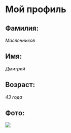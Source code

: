 # Мой профиль

## Фамилия: 
_Масленников_

## Имя: 
_Дмитрий_

## Возраст: 
_43 года_

## Фото:
![](https://media.istockphoto.com/id/1431874851/ru/%D1%84%D0%BE%D1%82%D0%BE/%D0%B8%D0%BD%D0%B6%D0%B5%D0%BD%D0%B5%D1%80%D0%BD%D0%B0%D1%8F-%D1%80%D0%B0%D0%B1%D0%BE%D1%82%D0%B0-%D1%81-%D1%87%D0%B5%D1%80%D1%82%D0%B5%D0%B6%D0%B0%D0%BC%D0%B8-%D0%BE%D1%81%D0%BC%D0%BE%D1%82%D1%80%D0%B0-%D0%BD%D0%B0-%D0%BD%D0%BE%D1%83%D1%82%D0%B1%D1%83%D0%BA%D0%B5-%D0%B2-%D0%BE%D1%84%D0%B8%D1%81%D0%B5-%D0%B8-%D0%BA%D0%B0%D0%BB%D1%8C%D0%BA%D1%83%D0%BB%D1%8F%D1%82%D0%BE%D1%80%D0%B5-%D1%82%D1%80%D0%B5%D1%83%D0%B3%D0%BE%D0%BB%D1%8C%D0%BD%D0%BE%D0%B9-%D0%BB%D0%B8%D0%BD%D0%B5%D0%B9%D0%BA%D0%B5.jpg?s=1024x1024&w=is&k=20&c=WzXLhX2I7NDk7T000CGip8KwzdmyYc3wxn0ifUEA5Fg=)
